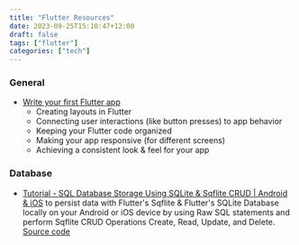 ```yaml
---
title: "Flutter Resources"
date: 2023-09-25T15:10:47+12:00
draft: false
tags: ["flutter"]
categories: ["tech"]
---
```


### General 
- [Write your first Flutter app](https://docs.flutter.dev/get-started/codelab)
  - Creating layouts in Flutter
  - Connecting user interactions (like button presses) to app behavior
  - Keeping your Flutter code organized
  - Making your app responsive (for different screens)
  - Achieving a consistent look & feel for your app

### Database

- [Tutorial - SQL Database Storage Using SQLite & Sqflite CRUD | Android & iOS](https://www.youtube.com/watch?v=UpKrhZ0Hppk) to persist data with Flutter's Sqflite & Flutter's SQLite Database locally on your Android or iOS device by using Raw SQL statements and perform Sqflite CRUD Operations Create, Read, Update, and Delete. [Source code](https://github.com/JohannesMilke/sqflite_database_example)
```